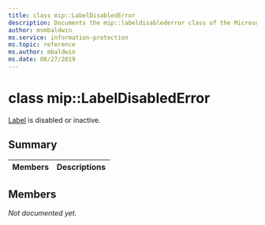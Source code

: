 ```yaml
---
title: class mip::LabelDisabledError 
description: Documents the mip::labeldisablederror class of the Microsoft Information Protection (MIP) SDK.
author: msmbaldwin
ms.service: information-protection
ms.topic: reference
ms.author: mbaldwin
ms.date: 08/27/2019
---
```


# class mip::LabelDisabledError 
[Label](class_mip_label.md) is disabled or inactive.
  
## Summary
 Members                        | Descriptions                                
--------------------------------|---------------------------------------------
  
## Members
_Not documented yet._
